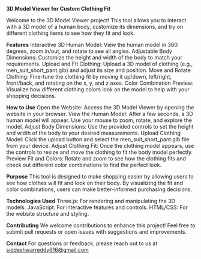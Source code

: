 ****3D Model Viewer for Custom Clothing Fit****

Welcome to the 3D Model Viewer project! This tool allows you to interact with a 3D model of a human body, customize its dimensions, and try on different clothing items to see how they fit and look.

**Features**
Interactive 3D Human Model: View the human model in 360 degrees, zoom in/out, and rotate to see all angles.
Adjustable Body Dimensions: Customize the height and width of the body to match your requirements.
Upload and Fit Clothing: Upload a 3D model of clothing (e.g., men_suit_short_pant.glb) and adjust its size and position.
Move and Rotate Clothing: Fine-tune the clothing fit by moving it up/down, left/right, front/back, and rotating on the x, y, and z axes.
Color Combination Preview: Visualize how different clothing colors look on the model to help with your shopping decisions.


**How to Use**
Open the Website: Access the 3D Model Viewer by opening the website in your browser.
View the Human Model: After a few seconds, a 3D human model will appear. Use your mouse to zoom, rotate, and explore the model.
Adjust Body Dimensions: Use the provided controls to set the height and width of the body to your desired measurements.
Upload Clothing Model: Click the upload button and select the men_suit_short_pant.glb file from your device.
Adjust Clothing Fit: Once the clothing model appears, use the controls to resize and move the clothing to fit the body model perfectly.
Preview Fit and Colors: Rotate and zoom to see how the clothing fits and check out different color combinations to find the perfect look.

**Purpose**
This tool is designed to make shopping easier by allowing users to see how clothes will fit and look on their body. By visualizing the fit and color combinations, users can make better-informed purchasing decisions.

**Technologies Used**
Three.js: For rendering and manipulating the 3D models.
JavaScript: For interactive features and controls.
HTML/CSS: For the website structure and styling.

**Contributing**
We welcome contributions to enhance this project! Feel free to submit pull requests or open issues with suggestions and improvements.

**Contact**
For questions or feedback, please reach out to us at siddeshwarreddy616@gmail.com
